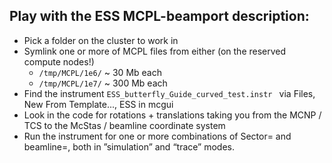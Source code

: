 
## Play with the ESS MCPL-beamport description:
* Pick a folder on the cluster to work in
* Symlink one or more of MCPL files from either (on the reserved compute nodes!)
  * ```/tmp/MCPL/1e6/``` ~ 30 Mb each
  * ```/tmp/MCPL/1e7/``` ~ 300 Mb each
* Find the instrument ```ESS_butterfly_Guide_curved_test.instr ``` via Files, New From Template..., ESS in mcgui
* Look in the code for rotations + translations taking you from the MCNP / TCS to the McStas / beamline coordinate system
* Run the instrument for one or more combinations of Sector= and beamline=, both in ”simulation” and “trace” modes.

